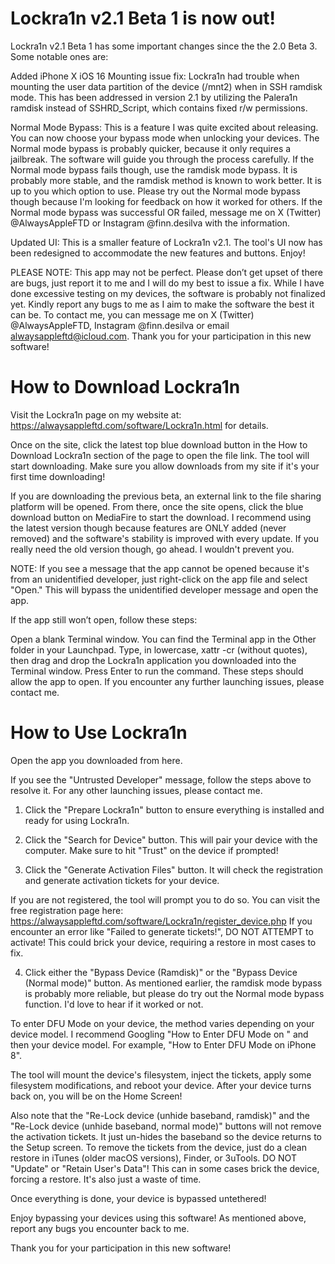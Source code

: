 # Lockra1n v2.1 Beta 1 is now out!
Lockra1n v2.1 Beta 1 has some important changes since the the 2.0 Beta 3. Some notable ones are:

Added iPhone X iOS 16 Mounting issue fix: Lockra1n had trouble when mounting the user data partition of the device (/mnt2) when in SSH ramdisk mode. This has been addressed in version 2.1 by utilizing the Palera1n ramdisk instead of SSHRD_Script, which contains fixed r/w permissions.

Normal Mode Bypass: This is a feature I was quite excited about releasing. You can now choose your bypass mode when unlocking your devices. 
The Normal mode bypass is probably quicker, because it only requires a jailbreak. The software will guide you through the process carefully.
If the Normal mode bypass fails though, use the ramdisk mode bypass. It is probably more stable, and the ramdisk method is known to work better. It is up to you which option to use. Please try out the Normal mode bypass though because I'm looking for feedback on how it worked for others. If the Normal mode bypass was successful OR failed, message me on X (Twitter) @AlwaysAppleFTD or Instagram @finn.desilva with the information. 

Updated UI: This is a smaller feature of Lockra1n v2.1. The tool's UI now has been redesigned to accommodate the new features and buttons.
Enjoy!

PLEASE NOTE: This app may not be perfect. Please don’t get upset of there are bugs, just report it to me and I will do my best to issue a fix. While I have done excessive testing on my devices, the software is probably not finalized yet. 
Kindly report any bugs to me as I aim to make the software the best it can be. 
To contact me, you can message me on X (Twitter) @AlwaysAppleFTD, Instagram @finn.desilva or email alwaysappleftd@icloud.com. Thank you for your participation in this new software!

# How to Download Lockra1n

Visit the Lockra1n page on my website at: https://alwaysappleftd.com/software/Lockra1n.html for details.

Once on the site, click the latest top blue download button in the How to Download Lockra1n section of the page to open the file link. 
The tool will start downloading. Make sure you allow downloads from my site if it's your first time downloading!

If you are downloading the previous beta, an external link to the file sharing platform will be opened.
From there, once the site opens, click the blue download button on MediaFire to start the download.
I recommend using the latest version though because features are ONLY added (never removed) and the software's stability is improved with every update. If you really need the old version though, go ahead. I wouldn't prevent you.

NOTE: If you see a message that the app cannot be opened because it's from an unidentified developer, just right-click on the app file and select "Open." This will bypass the unidentified developer message and open the app.

If the app still won’t open, follow these steps:

Open a blank Terminal window. You can find the Terminal app in the Other folder in your Launchpad.
Type, in lowercase, xattr -cr (without quotes), then drag and drop the Lockra1n application you downloaded into the Terminal window.
Press Enter to run the command.
These steps should allow the app to open. If you encounter any further launching issues, please contact me.

# How to Use Lockra1n

Open the app you downloaded from here.

If you see the "Untrusted Developer" message, follow the steps above to resolve it.
For any other launching issues, please contact me.
1. Click the "Prepare Lockra1n" button to ensure everything is installed and ready for using Lockra1n.

2. Click the "Search for Device" button. This will pair your device with the computer. Make sure to hit "Trust" on the device if prompted!

3. Click the "Generate Activation Files" button. It will check the registration and generate activation tickets for your device.

If you are not registered, the tool will prompt you to do so. You can visit the free registration page here: https://alwaysappleftd.com/software/Lockra1n/register_device.php
If you encounter an error like "Failed to generate tickets!", DO NOT ATTEMPT to activate! This could brick your device, requiring a restore in most cases to fix.

4. Click either the "Bypass Device (Ramdisk)" or the "Bypass Device (Normal mode)" button. As mentioned earlier, the ramdisk mode bypass is probably more reliable, but please do try out the Normal mode bypass function. I'd love to hear if it worked or not.

To enter DFU Mode on your device, the method varies depending on your device model.
I recommend Googling "How to Enter DFU Mode on " and then your device model.
For example, "How to Enter DFU Mode on iPhone 8". 


The tool will mount the device's filesystem, inject the tickets, apply some filesystem modifications, and reboot your device. After your device turns back on, you will be on the Home Screen!

Also note that the "Re-Lock device (unhide baseband, ramdisk)" and the "Re-Lock device (unhide baseband, normal mode)" buttons will not remove the activation tickets. It just un-hides the baseband so the device returns to the Setup screen. To remove the tickets from the device, just do a clean restore in iTunes (older macOS versions), Finder, or 3uTools. DO NOT "Update" or "Retain User's Data"! This can in some cases brick the device, forcing a restore. It's also just a waste of time.

Once everything is done, your device is bypassed untethered!

Enjoy bypassing your devices using this software!
As mentioned above, report any bugs you encounter back to me.

Thank you for your participation in this new software!

